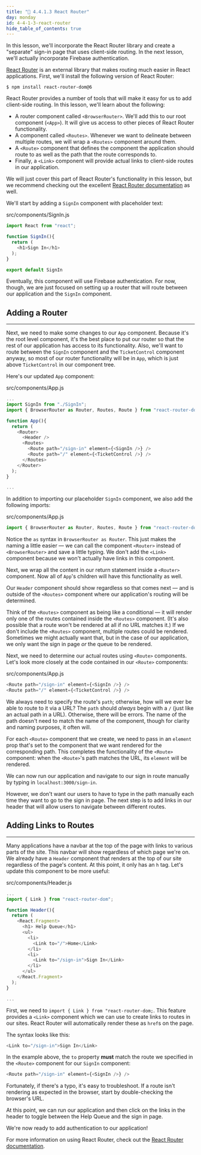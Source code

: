```yaml
---
title: "📓 4.4.1.3 React Router"
day: monday
id: 4-4-1-3-react-router
hide_table_of_contents: true
---
```


In this lesson, we'll incorporate the React Router library and create a "separate" sign-in page that uses client-side routing. In the next lesson, we'll actually incorporate Firebase authentication.

[React Router](https://reactrouter.com/) is an external library that makes routing much easier in React applications. First, we'll install the following version of React Router:

```
$ npm install react-router-dom@6
```

React Router provides a number of tools that will make it easy for us to add client-side routing. In this lesson, we'll learn about the following:

* A router component called `<BrowserRouter>`. We'll add this to our root component (`<App>`). It will give us access to other pieces of React Router functionality.
* A component called `<Routes>`. Whenever we want to delineate between multiple routes, we will wrap a `<Routes>` component around them.
* A `<Route>` component that defines the component the application should route to as well as the path that the route corresponds to.
* Finally, a `<Link>` component will provide actual links to client-side routes in our application.

We will just cover this part of React Router's functionality in this lesson, but we recommend checking out the excellent [React Router documentation](https://reactrouter.com/en/main) as well.

We'll start by adding a `SignIn`  component with placeholder text:

<div class="filename">src/components/SignIn.js</div>

```js
import React from "react";

function SignIn(){  
  return (
    <h1>Sign In</h1>
  );
}

export default SignIn
```

Eventually, this component will use Firebase authentication. For now, though, we are just focused on setting up a router that will route between our application and the `SignIn` component.

## Adding a Router
---

Next, we need to make some changes to our `App` component. Because it's the root level component, it's the best place to put our router so that the rest of our application has access to its functionality. Also, we'll want to route between the `SignIn` component and the `TicketControl` component anyway, so most of our router functionality will be in `App`, which is just above `TicketControl` in our component tree.

Here's our updated `App` component:

<div class="filename">src/components/App.js</div>

```js
...
import SignIn from "./SignIn";
import { BrowserRouter as Router, Routes, Route } from "react-router-dom";

function App(){
  return ( 
    <Router>
      <Header />
      <Routes>
        <Route path="/sign-in" element={<SignIn />} />
        <Route path="/" element={<TicketControl />} />
      </Routes>
    </Router>
  );
}

...
```

In addition to importing our placeholder `SignIn` component, we also add the following imports:

<div class="filename">src/components/App.js</div>

```js
import { BrowserRouter as Router, Routes, Route } from "react-router-dom";
```

Notice the `as` syntax in `BrowserRouter as Router`. This just makes the naming a little easier — we can call the component `<Router>` instead of `<BrowserRouter>` and save a little typing. We don't add the `<Link>` component because we won't actually have links in this component.

Next, we wrap all the content in our return statement inside a `<Router>` component. Now all of `App`'s children will have this functionality as well.

Our `Header` component should show regardless so that comes next — and is outside of the `<Routes>` component where our application's routing will be determined.

Think of the `<Routes>` component as being like a conditional — it will render only one of the routes contained inside the `<Routes>` component. (It's also possible that a route won't be rendered at all if no URL matches it.) If we don't include the `<Routes>` component, multiple routes could be rendered. Sometimes we might actually want that, but in the case of our application, we only want the sign in page _or_ the queue to be rendered.

Next, we need to determine our actual routes using `<Route>` components. Let's look more closely at the code contained in our `<Route>` components:

<div class="filename">src/components/App.js</div>

```js
<Route path="/sign-in" element={<SignIn />} />
<Route path="/" element={<TicketControl />} />
```

We always need to specify the route's `path`; otherwise, how will we ever be able to route to it via a URL? The `path` should _always_ begin with a `/` (just like an actual path in a URL). Otherwise, there will be errors. The name of the path doesn't need to match the name of the component, though for clarity and naming purposes, it often will. 

For each `<Route>` component that we create, we need to pass in an `element` prop that's set to the component that we want rendered for the corresponding path. This completes the functionality of the `<Route>` component: when the `<Route>`'s path matches the URL, its `element` will be rendered.

We can now run our application and navigate to our sign in route manually by typing in `localhost:3000/sign-in`.

However, we don't want our users to have to type in the path manually each time they want to go to the sign in page. The next step is to add links in our header that will allow users to navigate between different routes.

## Adding Links to Routes
---

Many applications have a navbar at the top of the page with links to various parts of the site. This navbar will show regardless of which page we're on. We already have a `Header` component that renders at the top of our site regardless of the page's content. At this point, it only has an `h` tag. Let's update this component to be more useful:

<div class="filename">src/components/Header.js</div>

```js
...
import { Link } from "react-router-dom";

function Header(){
  return (
    <React.Fragment>
      <h1> Help Queue</h1>
      <ul>
        <li>
          <Link to="/">Home</Link>
        </li>
        <li>
          <Link to="/sign-in">Sign In</Link>
        </li>
      </ul>
    </React.Fragment>
  );
}

...
```

First, we need to `import { Link } from "react-router-dom;`. This feature provides a `<Link>` component which we can use to create links to routes in our sites. React Router will automatically render these as `href`s on the page.

The syntax looks like this:

```js
<Link to="/sign-in">Sign In</Link>
```

In the example above, the `to` property **must** match the route we specified in the `<Route>` component for our `SignIn` component:

```js
<Route path="/sign-in" element={<SignIn />} />
```

Fortunately, if there's a typo, it's easy to troubleshoot. If a route isn't rendering as expected in the browser, start by double-checking the browser's URL.

At this point, we can run our application and then click on the links in the header to toggle between the Help Queue and the sign in page.

We're now ready to add authentication to our application!

For more information on using React Router, check out the [React Router documentation](https://reactrouter.com/en/main).
